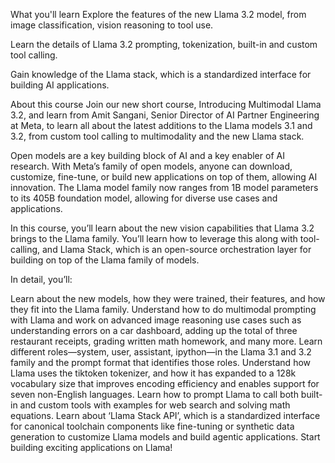 What you'll learn
Explore the features of the new Llama 3.2 model, from image classification, vision reasoning to tool use.

Learn the details of Llama 3.2 prompting, tokenization, built-in and custom tool calling.

Gain knowledge of the Llama stack, which is a standardized interface for building AI applications.

About this course
Join our new short course, Introducing Multimodal Llama 3.2, and learn from Amit Sangani, Senior Director of AI Partner Engineering at Meta, to learn all about the latest additions to the Llama models 3.1 and 3.2, from custom tool calling to multimodality and the new Llama stack.

Open models are a key building block of AI and a key enabler of AI research. With Meta’s family of open models, anyone can download, customize, fine-tune, or build new applications on top of them, allowing AI innovation. The Llama model family now ranges from 1B model parameters to its 405B foundation model, allowing for diverse use cases and applications.

In this course, you’ll learn about the new vision capabilities that Llama 3.2 brings to the Llama family. You’ll learn how to leverage this along with tool-calling, and Llama Stack, which is an open-source orchestration layer for building on top of the Llama family of models.

In detail, you’ll: 

Learn about the new models, how they were trained, their features, and how they fit into the Llama family.
Understand how to do multimodal prompting with Llama and work on advanced image reasoning use cases such as understanding errors on a car dashboard, adding up the total of three restaurant receipts, grading written math homework, and many more.
Learn different roles—system, user, assistant, ipython—in the Llama 3.1 and 3.2 family and the prompt format that identifies those roles.
Understand how Llama uses the tiktoken tokenizer, and how it has expanded to a 128k vocabulary size that improves encoding efficiency and enables support for seven non-English languages.
Learn how to prompt Llama to call both built-in and custom tools with examples for web search and solving math equations.
Learn about ‘Llama Stack API’, which is a standardized interface for canonical toolchain components like fine-tuning or synthetic data generation to customize Llama models and build agentic applications.
Start building exciting applications on Llama!
